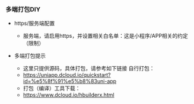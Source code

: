 

### 多端打包DIY

* https/服务端配置
  - 服务端，请启用https，并设置相关白名单：这是小程序/APP相关的约定（限制）

* 多端打包提示
  - 这里只提供源码，具体打包，请参考如下链接 自行打包：
  - https://uniapp.dcloud.io/quickstart?id=%e5%8f%91%e5%b8%83uni-app
  - 打包（编译）工具下载：
  - https://www.dcloud.io/hbuilderx.html

